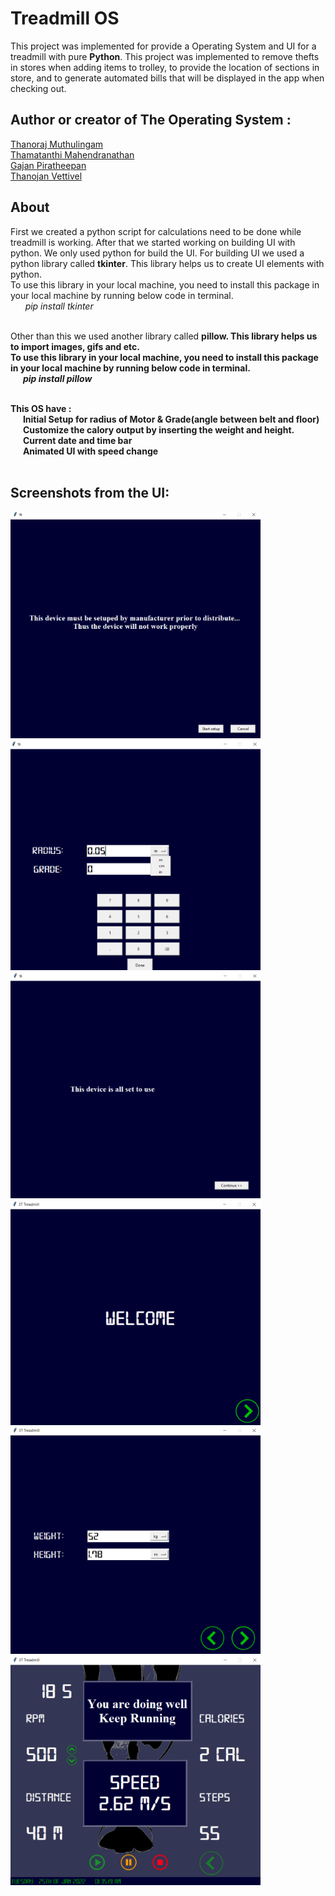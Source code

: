 # Treadmill OS

This project was implemented for provide a Operating System and UI for a treadmill with pure <strong>Python</Strong>.
This project was implemented to remove thefts in stores when adding items to trolley, to provide the location of sections in store, and to generate automated bills that will be displayed in the app when checking out.

## Author or creator of The Operating System :

[Thanoraj Muthulingam](https://github.com/Thanoraj)<br/>
[Thamatanthi Mahendranathan](https://github.com/ThamayanthiM)<br/>
[Gajan Piratheepan](https://github.com/PiratheepanGajan)<br/>
[Thanojan Vettivel](https://github.com/ThanojanVettivel)


## About

First we created a python script for calculations need to be done while treadmill is working. After that we started working on building UI with python. We only used python for build the UI. For building UI we used a python library called <strong>tkinter</strong>. This library helps us to create UI elements with python.<br/>
To use this library in your local machine, you need to install this package in your local machine by running below code in terminal.<br/>
&nbsp;&nbsp;&nbsp;&nbsp;&nbsp;&nbsp;<i>pip install tkinter</i><br/><br/>

Other than this we used another library called <strong>pillow<strong>. This library helps us to import images, gifs and etc.<br/>
To use this library in your local machine, you need to install this package in your local machine by running below code in terminal.<br/>
&nbsp;&nbsp;&nbsp;&nbsp;&nbsp;&nbsp;<i>pip install pillow</i><br/><br/>

This OS have :<br/>
&nbsp;&nbsp;&nbsp;&nbsp;&nbsp;&nbsp;Initial Setup for radius of Motor & Grade(angle between belt and floor)<br/>
&nbsp;&nbsp;&nbsp;&nbsp;&nbsp;&nbsp;Customize the calory output by inserting the weight and height.</br>
&nbsp;&nbsp;&nbsp;&nbsp;&nbsp;&nbsp;Current date and time bar<br/>
&nbsp;&nbsp;&nbsp;&nbsp;&nbsp;&nbsp;Animated UI with speed change<br/><br/>

## Screenshots from the UI:

<img src="sources/screenshots/image1.png" width = "400"></img>
<img src="sources/screenshots/image2.png" width = "400"></img>
<img src="sources/screenshots/image3.png" width = "400"></img>
<img src="sources/screenshots/image4.png" width = "400"></img>
<img src="sources/screenshots/image5.png" width = "400"></img>
<img src="sources/screenshots/image6.png" width = "400"></img>
